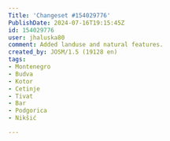 ```yaml
---
Title: 'Changeset #154029776'
PublishDate: 2024-07-16T19:15:45Z
id: 154029776
user: jhaluska80
comment: Added landuse and natural features.
created_by: JOSM/1.5 (19128 en)
tags:
- Montenegro
- Budva
- Kotor
- Cetinje
- Tivat
- Bar
- Podgorica
- Nikšić

---
```

